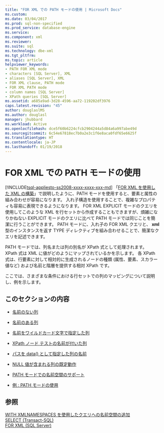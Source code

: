 ```yaml
---
title: "FOR XML での PATH モードの使用 | Microsoft Docs"
ms.custom: 
ms.date: 03/04/2017
ms.prod: sql-non-specified
ms.prod_service: database-engine
ms.service: 
ms.component: xml
ms.reviewer: 
ms.suite: sql
ms.technology: dbe-xml
ms.tgt_pltfrm: 
ms.topic: article
helpviewer_keywords:
- PATH FOR XML mode
- characters [SQL Server], XML
- aliases [SQL Server], XML
- FOR XML clause, PATH mode
- FOR XML PATH mode
- column names [SQL Server]
- XPath queries [SQL Server]
ms.assetid: a685a9ad-3d28-4596-aa72-119202df3976
caps.latest.revision: "45"
author: douglaslMS
ms.author: douglasl
manager: jhubbard
ms.workload: Active
ms.openlocfilehash: dce5f60b6224cfcb2904244a5d84a6a997abe49d
ms.sourcegitcommit: 6c54e67818ec7b0a2e3c1f6e8aca0fdf65e6625f
ms.translationtype: HT
ms.contentlocale: ja-JP
ms.lasthandoff: 01/19/2018
---
```

# <a name="use-path-mode-with-for-xml"></a>FOR XML での PATH モードの使用
[!INCLUDE[tsql-appliesto-ss2008-xxxx-xxxx-xxx-md](../../includes/tsql-appliesto-ss2008-xxxx-xxxx-xxx-md.md)] 「[FOR XML を使用した XML の構築](../../relational-databases/xml/for-xml-sql-server.md)」で説明したように、PATH モードを使用すると、要素と属性の組み合わせが容易になります。 入れ子構造を使用することで、複雑なプロパティも容易に表現できるようになります。 FOR XML EXPLICIT モードのクエリを使用してこのような XML を行セットから作成することもできますが、煩雑になりかねない EXPLICIT モードのクエリに比べて PATH モードでは同じことを簡潔に行うことができます。 PATH モードに、入れ子の FOR XML クエリと、 **xml** 型のインスタンスを返す TYPE ディレクティブを組み合わせることで、簡潔なクエリを記述できます。  
  
 PATH モードでは、列名または列の別名が XPath 式として処理されます。 XPath 式は XML に値がどのようにマップされているかを示します。 各 XPath 式は、行要素に対して相対的に生成されるノードの種類 (属性、要素、スカラー値など) および名前と階層を提供する相対 XPath です。  
  
 ここでは、さまざまな条件における行セットでの列のマッピングについて説明し、例を示します。  
  
## <a name="in-this-section"></a>このセクションの内容  
  
-   [名前のない列](../../relational-databases/xml/columns-without-a-name.md)  
  
-   [名前のある列](../../relational-databases/xml/columns-with-a-name.md)  
  
-   [名前をワイルドカード文字で指定した列](../../relational-databases/xml/columns-with-a-name-specified-as-a-wildcard-character.md)  
  
-   [XPath ノード テストの名前が付いた列](../../relational-databases/xml/columns-with-the-name-of-an-xpath-node-test.md)  
  
-   [パスを data&#40;&#41; として指定した列の名前](../../relational-databases/xml/column-names-with-the-path-specified-as-data.md)  
  
-   [NULL 値が含まれる列の既定動作](../../relational-databases/xml/columns-that-contain-a-null-value-by-default.md)  
  
-   [PATH モードでの名前空間のサポート](../../relational-databases/xml/namespace-support-in-path-mode.md)  
  
-   [例 : PATH モードの使用](../../relational-databases/xml/examples-using-path-mode.md)  
  
## <a name="see-also"></a>参照  
 [WITH XMLNAMESPACES を使用したクエリへの名前空間の追加](../../relational-databases/xml/add-namespaces-to-queries-with-with-xmlnamespaces.md)   
 [SELECT &#40;Transact-SQL&#41;](../../t-sql/queries/select-transact-sql.md)   
 [FOR XML &#40;SQL Server&#41;](../../relational-databases/xml/for-xml-sql-server.md)  
  
  
